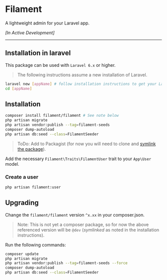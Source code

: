 # Filament

A lightweight admin for your Laravel app.

_[In Active Development]_

---

## Installation in laravel

This package can be used with `Laravel 6.x` or higher.

> The following instructions assume a new installation of Laravel.

```bash
laravel new [appName] # follow installation instructions to get your Laravel app setup (DB, mail etc.)
cd [appName]
```

## Installation

```bash
composer install filament/filament # See note below
php artisan migrate
php artisan vendor:publish --tag=filament-seeds
composer dump-autoload
php artisan db:seed --class=FilamentSeeder
```

> ToDo: Add to Packagist (for now you will need to clone and [symlink the package](https://calebporzio.com/bash-alias-composer-link-use-local-folders-as-composer-dependancies)).

Add the necessary `Filament\Traits\FilamentUser` trait to your `App\User` model.

### Create a user

```bash
php artisan filament:user
```

## Upgrading

Change the `filament/filament` version `^x.xx` in your composer.json.

> Note: This is not yet a composer package, so for now the above referenced version will be `@dev` (_symlinked_ as noted in the installation instructions).

Run the following commands:

```bash
composer update
php artisan migrate
php artisan vendor:publish --tag=filament-seeds --force
composer dump-autoload
php artisan db:seed --class=FilamentSeeder
```
